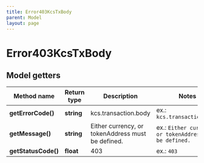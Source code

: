 ```yaml
---
title: Error403KcsTxBody
parent: Model
layout: page
---
```


# Error403KcsTxBody

## Model getters

Method name | Return type | Description | Notes
------------ | ------------- | ------------- | -------------
**getErrorCode()** | **string** | kcs.transaction.body | ex.: `kcs.transaction.body`
**getMessage()** | **string** | Either currency, or tokenAddress must be defined. | ex.: `Either currency, or tokenAddress must be defined.`
**getStatusCode()** | **float** | 403 | ex.: `403`

